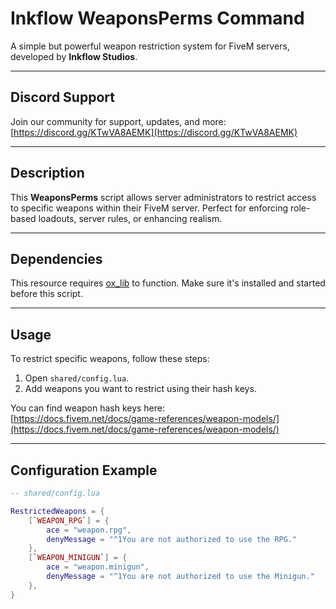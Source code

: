 # Inkflow WeaponsPerms Command
A simple but powerful weapon restriction system for FiveM servers, developed by **Inkflow Studios**.

---

## Discord Support
Join our community for support, updates, and more:  
[https://discord.gg/KTwVA8AEMK](https://discord.gg/KTwVA8AEMK)

---

## Description
This **WeaponsPerms** script allows server administrators to restrict access to specific weapons within their FiveM server. Perfect for enforcing role-based loadouts, server rules, or enhancing realism.

---

## Dependencies
This resource requires [ox_lib](https://github.com/overextended/ox_lib/releases) to function. Make sure it's installed and started before this script.

---

## Usage
To restrict specific weapons, follow these steps:

1. Open `shared/config.lua`.
2. Add weapons you want to restrict using their hash keys.

You can find weapon hash keys here:  
[https://docs.fivem.net/docs/game-references/weapon-models/](https://docs.fivem.net/docs/game-references/weapon-models/)

---

## Configuration Example

```lua
-- shared/config.lua

RestrictedWeapons = {
    [`WEAPON_RPG`] = {
        ace = "weapon.rpg",
        denyMessage = "^1You are not authorized to use the RPG."
    },
    [`WEAPON_MINIGUN`] = {
        ace = "weapon.minigun",
        denyMessage = "^1You are not authorized to use the Minigun."
    },
}
